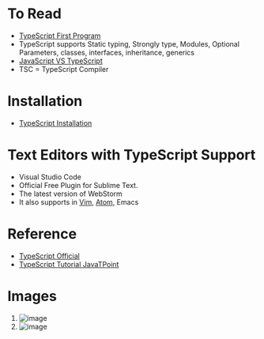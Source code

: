# To Read
* [TypeScript First Program](https://www.javatpoint.com/typescript-first-program)
* TypeScript supports Static typing, Strongly type, Modules, Optional Parameters, classes, interfaces, inheritance, generics
* [JavaScript VS TypeScript](https://www.javatpoint.com/javascript-vs-typescript)
* TSC = TypeScript Compiler
# Installation
* [TypeScript Installation](https://www.javatpoint.com/typescript-installation)
# Text Editors with TypeScript Support
* Visual Studio Code
* Official Free Plugin for Sublime Text.
* The latest version of WebStorm
* It also supports in [Vim](https://www.javatpoint.com/vi-editor), [Atom](https://www.javatpoint.com/atom-python), Emacs
# Reference
* [TypeScript Official](https://www.typescriptlang.org/)
* [TypeScript Tutorial JavaTPoint](https://www.javatpoint.com/typescript-tutorial)
# Images
1. ![image](https://user-images.githubusercontent.com/7721150/144981783-75f27c02-83e3-4050-903f-2e74eb206df1.png)
2. ![image](https://user-images.githubusercontent.com/7721150/144981818-319c4ad8-8895-437d-9772-4fe95eb2673b.png)
